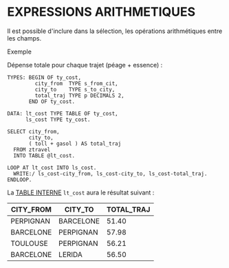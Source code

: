 # EXPRESSIONS ARITHMETIQUES

Il est possible d'inclure dans la sélection, les opérations arithmétiques entre les champs.

Exemple

Dépense totale pour chaque trajet (péage + essence) :

```abap
TYPES: BEGIN OF ty_cost,
         city_from  TYPE s_from_cit,
         city_to    TYPE s_to_city,
         total_traj TYPE p DECIMALS 2,
       END OF ty_cost.

DATA: lt_cost TYPE TABLE OF ty_cost,
      ls_cost TYPE ty_cost.

SELECT city_from,
       city_to,
       ( toll + gasol ) AS total_traj
  FROM ztravel
  INTO TABLE @lt_cost.

LOOP AT lt_cost INTO ls_cost.
  WRITE:/ ls_cost-city_from, ls_cost-city_to, ls_cost-total_traj.
ENDLOOP.
```

La [TABLE INTERNE](../../07_TABLE_INTERNE/01_TABLES_INTERNES.md) `lt_cost` aura le résultat suivant :

| **CITY_FROM** | **CITY_TO** | **TOTAL_TRAJ** |
| ------------- | ----------- | -------------- |
| PERPIGNAN     | BARCELONE   | 51.40          |
| BARCELONE     | PERPIGNAN   | 57.98          |
| TOULOUSE      | PERPIGNAN   | 56.21          |
| BARCELONE     | LERIDA      | 56.50          |

